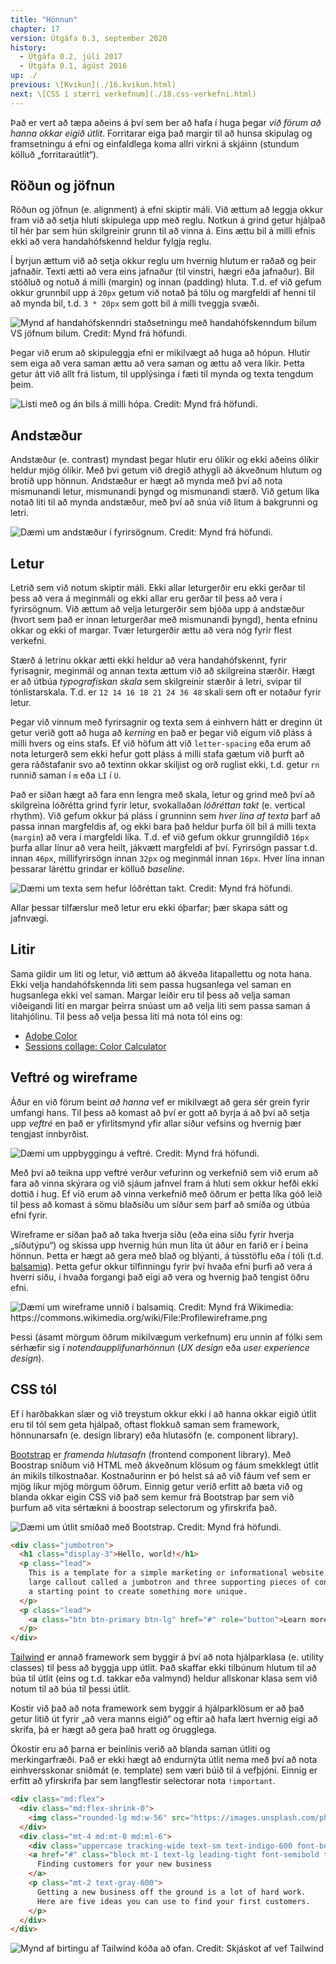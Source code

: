 ```yaml
---
title: "Hönnun"
chapter: 17
version: Útgáfa 0.3, september 2020
history:
  - Útgáfa 0.2, júlí 2017
  - Útgáfa 0.1, ágúst 2016
up: ./
previous: \[Kvikun](./16.kvikun.html)
next: \[CSS í stærri verkefnum](./18.css-verkefni.html)
---
```


Það er vert að tæpa aðeins á því sem ber að hafa í huga þegar _við förum að hanna okkar eigið útlit_. Forritarar eiga það margir til að hunsa skipulag og framsetningu á efni og einfaldlega koma allri virkni á skjáinn (stundum kölluð „forritaraútlit“).

## Röðun og jöfnun

Röðun og jöfnun (e. alignment) á efni skiptir máli. Við ættum að leggja okkur fram við að setja hluti skipulega upp með reglu. Notkun á grind getur hjálpað til hér þar sem hún skilgreinir grunn til að vinna á. Eins ættu bil á milli efnis ekki að vera handahófskennd heldur fylgja reglu.

Í byrjun ættum við að setja okkur reglu um hvernig hlutum er raðað og þeir jafnaðir. Texti ætti að vera eins jafnaður (til vinstri, hægri eða jafnaður). Bil stöðluð og notuð á milli (margin) og innan (padding) hluta. T.d. ef við gefum okkur grunnbil upp á `20px` getum við notað þá tölu og margfeldi af henni til að mynda bil, t.d. `3 * 20px` sem gott bil á milli tveggja svæði.

![](img/alignment.png "Mynd af handahófskenndri staðsetningu með handahófskenndum bilum VS jöfnum bilum. Credit: Mynd frá höfundi.")

Þegar við erum að skipuleggja efni er mikilvægt að huga að hópun. Hlutir sem eiga að vera saman ættu að vera saman og ættu að vera líkir. Þetta getur átt við allt frá listum, til upplýsinga í fæti til mynda og texta tengdum þeim.

![](img/proximity.png "Listi með og án bils á milli hópa. Credit: Mynd frá höfundi.")

##  Andstæður

Andstæður (e. contrast) myndast þegar hlutir eru ólíkir og ekki aðeins ólíkir heldur mjög ólíkir. Með þvi getum við dregið athygli að ákveðnum hlutum og brotið upp hönnun. Andstæður er hægt að mynda með því að nota mismunandi letur, mismunandi þyngd og mismunandi stærð. Við getum líka notað liti til að mynda andstæður, með því að snúa við litum á bakgrunni og letri.

![](img/contrast.png "Dæmi um andstæður í fyrirsögnum. Credit: Mynd frá höfundi.")

## Letur

Letrið sem við notum skiptir máli. Ekki allar leturgerðir eru ekki gerðar til þess að vera á meginmáli og ekki allar eru gerðar til þess að vera í fyrirsögnum. Við ættum að velja leturgerðir sem bjóða upp á andstæður (hvort sem það er innan leturgerðar með mismunandi þyngd), henta efninu okkar og ekki of margar. Tvær leturgerðir ættu að vera nóg fyrir flest verkefni.

Stærð á letrinu okkar ætti ekki heldur að vera handahófskennt, fyrir fyrisagnir, meginmál og annan texta ættum við að skilgreina stærðir. Hægt er að útbúa _týpografískan skala_ sem skilgreinir stærðir á letri, svipar til tónlistarskala. T.d. er `12 14 16 18 21 24 36 48` skali sem oft er notaður fyrir letur.

Þegar við vinnum með fyrirsagnir og texta sem á einhvern hátt er dreginn út getur verið gott að huga að _kerning_ en það er þegar við eigum við pláss á milli hvers og eins stafs. Ef við höfum átt við `letter-spacing` eða erum að nota leturgerð sem ekki hefur gott pláss á milli stafa gætum við þurft að gera ráðstafanir svo að textinn okkar skiljist og orð ruglist ekki, t.d. getur `rn` runnið saman í `m` eða `LI` í `U`.

Það er síðan hægt að fara enn lengra með skala, letur og grind með því að skilgreina lóðrétta grind fyrir letur, svokallaðan _lóðréttan takt_ (e. vertical rhythm). Við gefum okkur þá pláss í grunninn sem _hver lína af texta_ þarf að passa innan margfeldis af, og ekki bara það heldur þurfa öll bil á milli texta (`margin`) að vera í margfeldi líka. T.d. ef við gefum okkur grunngildið `16px` þurfa allar línur að vera heilt, jákvætt margfeldi af því. Fyrirsögn passar t.d. innan `46px`, millifyrirsögn innan `32px` og meginmál innan `16px`. Hver lína innan þessarar láréttu grindar er kölluð _baseline_.

![](img/vertical-rhythm.png "Dæmi um texta sem hefur lóðréttan takt. Credit: Mynd frá höfundi.")

Allar þessar tilfærslur með letur eru ekki óþarfar; þær skapa sátt og jafnvægi.

## Litir

Sama gildir um liti og letur, við ættum að ákveða litapallettu og nota hana. Ekki velja handahófskennda liti sem passa hugsanlega vel saman en hugsanlega ekki vel saman. Margar leiðir eru til þess að velja saman viðeigandi liti en margar þeirra snúast um að velja liti sem passa saman á litahjólinu. Til þess að velja þessa liti má nota tól eins og:

* [Adobe Color](https://color.adobe.com/)
* [Sessions collage: Color Calculator](https://www.sessions.edu/color-calculator/)

## Veftré og wireframe

Áður en við förum beint _að hanna_ vef er mikilvægt að gera sér grein fyrir umfangi hans. Til þess að komast að því er gott að byrja á að því að setja upp _veftré_ en það er yfirlitsmynd yfir allar síður vefsins og hvernig þær tengjast innbyrðist.

![](img/veftre.png "Dæmi um uppbyggingu á veftré. Credit: Mynd frá höfundi.")

Með því að teikna upp veftré verður vefurinn og verkefnið sem við erum að fara að vinna skýrara og við sjáum jafnvel fram á hluti sem okkur hefði ekki dottið í hug. Ef við erum að vinna verkefnið með öðrum er þetta líka góð leið til þess að komast á sömu blaðsíðu um síður sem þarf að smíða og útbúa efni fyrir.

Wireframe er síðan það að taka hverja síðu (eða eina síðu fyrir hverja „síðutýpu“) og skissa upp hvernig hún mun líta út áður en farið er í beina hönnun. Þetta er hægt að gera með blað og blýanti, á tússtöflu eða í tóli (t.d. [balsamiq](https://balsamiq.com/)). Þetta gefur okkur tilfinningu fyrir því hvaða efni þurfi að vera á hverri síðu, í hvaða forgangi það eigi að vera og hvernig það tengist öðru efni.

![](img/profile-wireframe.png "Dæmi um wireframe unnið í balsamiq. Credit: Mynd frá Wikimedia: https://commons.wikimedia.org/wiki/File:Profilewireframe.png")

Þessi (ásamt mörgum öðrum mikilvægum verkefnum) eru unnin af fólki sem sérhæfir sig í _notendaupplifunarhönnun_ (_UX design_ eða _user experience design_).

## CSS tól

Ef í harðbakkan slær og við treystum okkur ekki í að hanna okkar eigið útlit eru til tól sem geta hjálpað, oftast flokkuð saman sem framework, hönnunarsafn (e. design library) eða hlutasöfn (e. component library).

[Bootstrap](https://getbootstrap.com/) er _framenda hlutasafn_ (frontend component library). Með Boostrap sníðum við HTML með ákveðnum klösum og fáum smekklegt útlit án mikils tilkostnaðar. Kostnaðurinn er þó helst sá að við fáum vef sem er mjög líkur mjög mörgum öðrum. Einnig getur verið erfitt að bæta við og blanda okkar eigin CSS við það sem kemur frá Bootstrap þar sem við þurfum að vita sértækni á boostrap selectorum og yfirskrifa það.

![](img/bootstrap.png "Dæmi um útlit smíðað með Bootstrap. Credit: Mynd frá höfundi.")

```html
<div class="jumbotron">
  <h1 class="display-3">Hello, world!</h1>
  <p class="lead">
    This is a template for a simple marketing or informational website. It includes a
    large callout called a jumbotron and three supporting pieces of content. Use it as
    a starting point to create something more unique.
  </p>
  <p class="lead">
    <a class="btn btn-primary btn-lg" href="#" role="button">Learn more</a>
  </p>
</div>
```

[Tailwind](https://tailwindcss.com/) er annað framework sem byggir á því að nota hjálparklasa (e. utility classes) til þess að byggja upp útlit. Það skaffar ekki tilbúnum hlutum til að búa til útlit (eins og t.d. takkar eða valmynd) heldur allskonar klasa sem við notum til að búa til þessi útlit.

Kostir við það að nota framework sem byggir á hjálparklösum er að það getur litið út fyrir „að vera manns eigið“ og eftir að hafa lært hvernig eigi að skrifa, þá er hægt að gera það hratt og örugglega.

Ókostir eru að þarna er beinlínis verið að blanda saman útliti og merkingarfræði. Það er ekki hægt að endurnýta útlit nema með því að nota einhversskonar sniðmát (e. template) sem væri búið til á vefþjóni. Einnig er erfitt að yfirskrifa þar sem langflestir selectorar nota `!important`.

```html
<div class="md:flex">
  <div class="md:flex-shrink-0">
    <img class="rounded-lg md:w-56" src="https://images.unsplash.com/photo-1556740738-b6a63e27c4df?ixlib=rb-1.2.1&ixid=eyJhcHBfaWQiOjEyMDd9&auto=format&fit=crop&w=448&q=80" alt="Woman paying for a purchase">
  </div>
  <div class="mt-4 md:mt-0 md:ml-6">
    <div class="uppercase tracking-wide text-sm text-indigo-600 font-bold">Marketing</div>
    <a href="#" class="block mt-1 text-lg leading-tight font-semibold text-gray-900 hover:underline">
      Finding customers for your new business
    </a>
    <p class="mt-2 text-gray-600">
      Getting a new business off the ground is a lot of hard work.
      Here are five ideas you can use to find your first customers.
    </p>
  </div>
</div>
```

![](img/tailwind.png "Mynd af birtingu af Tailwind kóða að ofan. Credit: Skjáskot af vef Tailwind")
